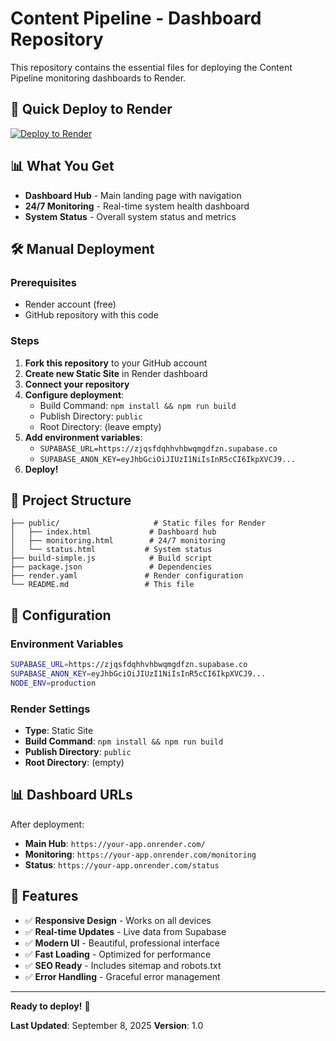 # Content Pipeline - Dashboard Repository

This repository contains the essential files for deploying the Content Pipeline monitoring dashboards to Render.

## 🚀 Quick Deploy to Render

[![Deploy to Render](https://render.com/images/deploy-to-render-button.svg)](https://render.com/deploy)

## 📊 What You Get

- **Dashboard Hub** - Main landing page with navigation
- **24/7 Monitoring** - Real-time system health dashboard  
- **System Status** - Overall system status and metrics

## 🛠️ Manual Deployment

### Prerequisites
- Render account (free)
- GitHub repository with this code

### Steps
1. **Fork this repository** to your GitHub account
2. **Create new Static Site** in Render dashboard
3. **Connect your repository**
4. **Configure deployment**:
   - Build Command: `npm install && npm run build`
   - Publish Directory: `public`
   - Root Directory: (leave empty)
5. **Add environment variables**:
   - `SUPABASE_URL=https://zjqsfdqhhvhbwqmgdfzn.supabase.co`
   - `SUPABASE_ANON_KEY=eyJhbGciOiJIUzI1NiIsInR5cCI6IkpXVCJ9...`
6. **Deploy!**

## 📁 Project Structure

```
├── public/                     # Static files for Render
│   ├── index.html             # Dashboard hub
│   ├── monitoring.html        # 24/7 monitoring
│   └── status.html           # System status
├── build-simple.js            # Build script
├── package.json               # Dependencies
├── render.yaml               # Render configuration
└── README.md                 # This file
```

## 🔧 Configuration

### Environment Variables
```bash
SUPABASE_URL=https://zjqsfdqhhvhbwqmgdfzn.supabase.co
SUPABASE_ANON_KEY=eyJhbGciOiJIUzI1NiIsInR5cCI6IkpXVCJ9...
NODE_ENV=production
```

### Render Settings
- **Type**: Static Site
- **Build Command**: `npm install && npm run build`
- **Publish Directory**: `public`
- **Root Directory**: (empty)

## 📊 Dashboard URLs

After deployment:
- **Main Hub**: `https://your-app.onrender.com/`
- **Monitoring**: `https://your-app.onrender.com/monitoring`
- **Status**: `https://your-app.onrender.com/status`

## 🚀 Features

- ✅ **Responsive Design** - Works on all devices
- ✅ **Real-time Updates** - Live data from Supabase
- ✅ **Modern UI** - Beautiful, professional interface
- ✅ **Fast Loading** - Optimized for performance
- ✅ **SEO Ready** - Includes sitemap and robots.txt
- ✅ **Error Handling** - Graceful error management

---

**Ready to deploy!** 🚀

**Last Updated**: September 8, 2025
**Version**: 1.0

